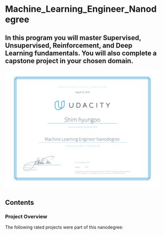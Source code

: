 # Machine_Learning_Engineer_Nanodegree



## In this program you will master Supervised, Unsupervised, Reinforcement, and Deep Learning fundamentals. You will also complete a capstone project in your chosen domain.

<p align = "center">
<img src = "ML_Nanodegree.png"><br>
</p>

## Contents  




### <a name="project-overview"></a>Project Overview

The following rated projects were part of this nanodegree:
